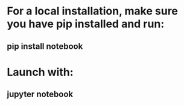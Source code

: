 # For a local installation, make sure you have pip installed and run:

## pip install notebook

# Launch with:

## jupyter notebook
